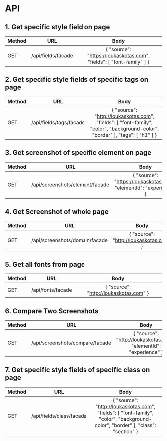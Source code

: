 # API

## 1. Get specific style field on page
| Method | URL | Body |
| ------ |:---:|:----:|
| GET | /api/fields/facade | { "source": "https://loukaskotas.com", "fields": [ "font-family" ] } |

## 2. Get specific style fields of specific tags on page
| Method | URL | Body |
| ------ |:---:|:----:|
| GET | /api/fields/tags/facade | { "source": "http://loukaskotas.com", "fields": [ "font-family", "color", "background-color", "border" ], "tags": [ "h1" ] } |

## 3. Get screenshot of specific element on page
| Method | URL | Body |
| ------ |:---:|:----:|
| GET | /api/screenshots/element/facade | { "source": "https://loukaskotas.com",  "elementId": "experience" } |

## 4. Get Screenshot of whole page 
| Method | URL | Body |
| ------ |:---:|:----:|
| GET | /api/screenshots/domain/facade | { "source": "http://loukaskotas.com" } |

## 5. Get all fonts from page
| Method | URL | Body |
| ------ |:---:|:----:|
| GET | /api/fonts/facade | { "source": "http://loukaskotas.com" } |

## 6. Compare Two Screenshots
| Method | URL | Body |
| ------ |:---:|:----:|
| GET | /api/screenshots/compare/facade | { "source": "http://loukaskotas.com", "elementId": "experience" } |


## 7. Get specific style fields of specific class on page
| Method | URL | Body |
| ------ |:---:|:----:|
| GET | /api/fields/class/facade | { "source": "http://loukaskotas.com", "fields": [ "font-family", "color", "background-color", "border" ], "class": "section" } |
